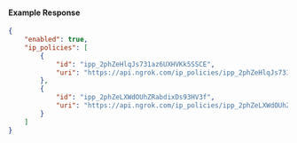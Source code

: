 <!-- Code generated for API Clients. DO NOT EDIT. -->

#### Example Response

```json
{
	"enabled": true,
	"ip_policies": [
		{
			"id": "ipp_2phZeHlqJs731az6UXHVKk5SSCE",
			"uri": "https://api.ngrok.com/ip_policies/ipp_2phZeHlqJs731az6UXHVKk5SSCE"
		},
		{
			"id": "ipp_2phZeLXWdOUhZRabdixDs93HV3f",
			"uri": "https://api.ngrok.com/ip_policies/ipp_2phZeLXWdOUhZRabdixDs93HV3f"
		}
	]
}
```
